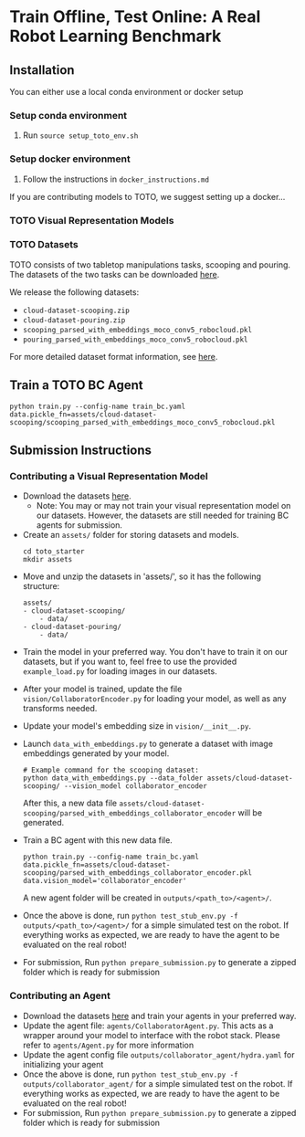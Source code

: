 # Train Offline, Test Online: A Real Robot Learning Benchmark
<!-- TODO: add teaser figures, some setup/task images, etc  -->

## Installation
<!-- TODO: conda only instructions from the docker instructions?  -->
You can either use a local conda environment or docker setup

### Setup conda environment
1. Run ```source setup_toto_env.sh```

### Setup docker environment
1. Follow the instructions in ```docker_instructions.md```

If you are contributing models to TOTO, we suggest setting up a docker...

### TOTO Visual Representation Models
### TOTO Datasets
<!-- TODO: need to update the dataset link after google drive clean up -->
TOTO consists of two tabletop manipulations tasks, scooping and pouring. The datasets of the two tasks can be downloaded [here](https://link-url-here.org).

<!-- TODO: update link to dataset README.md file. May consider create a dataset/ folder and add the readme into the repo -->
We release the following datasets: 
- `cloud-dataset-scooping.zip`
- `cloud-dataset-pouring.zip`
- `scooping_parsed_with_embeddings_moco_conv5_robocloud.pkl`
- `pouring_parsed_with_embeddings_moco_conv5_robocloud.pkl`

For more detailed dataset format information, see [here](https://link-url-here.org).

## Train a TOTO BC Agent

```
python train.py --config-name train_bc.yaml data.pickle_fn=assets/cloud-dataset-scooping/scooping_parsed_with_embeddings_moco_conv5_robocloud.pkl
```

<!-- TODO: instructions on training agents with other vision representations? need to parse the dataset, etc -->

## Submission Instructions
### Contributing a Visual Representation Model
<!-- TODO: mention somewhere the assumption that our BC pipeline assume your image embedding to be a 1D vector? -->
- Download the datasets [here](https://link-url-here.org).
    - Note: You may or may not train your visual representation model on our datasets. However, the datasets are still needed for training BC agents for submission. 
- Create an `assets/` folder for storing datasets and models.
    ```
    cd toto_starter
    mkdir assets
    ```
- Move and unzip the datasets in 'assets/', so it has the following structure:
    ```
    assets/
    - cloud-dataset-scooping/
        - data/
    - cloud-dataset-pouring/
        - data/
    ```
- Train the model in your preferred way. You don't have to train it on our datasets, but if you want to, feel free to use the provided `example_load.py` for loading images in our datasets.
<!-- TODO: add example_load.py to github, and update this with a link -->

- After your model is trained, update the file `vision/CollaboratorEncoder.py` for loading your model, as well as any transforms needed.

- Update your model's embedding size in `vision/__init__.py`.
- Launch `data_with_embeddings.py` to generate a dataset with image embeddings generated by your model. 

    ```
    # Example command for the scooping dataset: 
    python data_with_embeddings.py --data_folder assets/cloud-dataset-scooping/ --vision_model collaborator_encoder 
    ```
    After this, a new data file `assets/cloud-dataset-scooping/parsed_with_embeddings_collaborator_encoder` will be generated. 
- Train a BC agent with this new data file.
    ```
    python train.py --config-name train_bc.yaml data.pickle_fn=assets/cloud-dataset-scooping/parsed_with_embeddings_collaborator_encoder.pkl data.vision_model='collaborator_encoder'
    ```
    A new agent folder will be created in `outputs/<path_to>/<agent>/`.
- Once the above is done, run `python test_stub_env.py -f outputs/<path_to>/<agent>/` for a simple simulated test on the robot. If everything works as expected, we are ready to have the agent to be evaluated on the real robot!
- For submission, Run ```python prepare_submission.py``` to generate a zipped folder which is ready for submission

### Contributing an Agent
- Download the datasets [here](https://link-url-here.org) and train your agents in your preferred way.
- Update the agent file: `agents/CollaboratorAgent.py`. This acts as a wrapper around your model to interface with the robot stack. Please refer to `agents/Agent.py` for more information
- Update the agent config file `outputs/collaborator_agent/hydra.yaml` for initializing your agent
- Once the above is done, run `python test_stub_env.py -f outputs/collaborator_agent/` for a simple simulated test on the robot. If everything works as expected, we are ready to have the agent to be evaluated on the real robot!
- For submission, Run ```python prepare_submission.py``` to generate a zipped folder which is ready for submission

